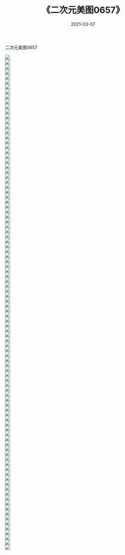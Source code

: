 ﻿---
layout: post
title:  《二次元美图0657》
date:   2021-03-07
img: http://imgx.orgx.ga/二次元/2021/二次元美图0657/000.jpg
categories: [美女, 清纯, 唯美]
---

二次元美图0657

 ![](http://imgx.orgx.ga/二次元/2021/二次元美图0657/001.png) <br>![](http://imgx.orgx.ga/二次元/2021/二次元美图0657/002.png) <br>![](http://imgx.orgx.ga/二次元/2021/二次元美图0657/003.png) <br>![](http://imgx.orgx.ga/二次元/2021/二次元美图0657/004.png) <br>![](http://imgx.orgx.ga/二次元/2021/二次元美图0657/005.png) <br>![](http://imgx.orgx.ga/二次元/2021/二次元美图0657/006.png) <br>![](http://imgx.orgx.ga/二次元/2021/二次元美图0657/007.png) <br>![](http://imgx.orgx.ga/二次元/2021/二次元美图0657/008.png) <br>![](http://imgx.orgx.ga/二次元/2021/二次元美图0657/009.png) <br>![](http://imgx.orgx.ga/二次元/2021/二次元美图0657/010.png) <br>![](http://imgx.orgx.ga/二次元/2021/二次元美图0657/011.png) <br>![](http://imgx.orgx.ga/二次元/2021/二次元美图0657/012.png) <br>![](http://imgx.orgx.ga/二次元/2021/二次元美图0657/013.png) <br>![](http://imgx.orgx.ga/二次元/2021/二次元美图0657/014.png) <br>![](http://imgx.orgx.ga/二次元/2021/二次元美图0657/015.png) <br>![](http://imgx.orgx.ga/二次元/2021/二次元美图0657/016.png) <br>![](http://imgx.orgx.ga/二次元/2021/二次元美图0657/017.png) <br>![](http://imgx.orgx.ga/二次元/2021/二次元美图0657/018.png) <br>![](http://imgx.orgx.ga/二次元/2021/二次元美图0657/019.png) <br>![](http://imgx.orgx.ga/二次元/2021/二次元美图0657/020.png) <br>![](http://imgx.orgx.ga/二次元/2021/二次元美图0657/021.png) <br>![](http://imgx.orgx.ga/二次元/2021/二次元美图0657/022.png) <br>![](http://imgx.orgx.ga/二次元/2021/二次元美图0657/023.png) <br>![](http://imgx.orgx.ga/二次元/2021/二次元美图0657/024.png) <br>![](http://imgx.orgx.ga/二次元/2021/二次元美图0657/025.png) <br>![](http://imgx.orgx.ga/二次元/2021/二次元美图0657/026.png) <br>![](http://imgx.orgx.ga/二次元/2021/二次元美图0657/027.png) <br>![](http://imgx.orgx.ga/二次元/2021/二次元美图0657/028.png) <br>![](http://imgx.orgx.ga/二次元/2021/二次元美图0657/029.png) <br>![](http://imgx.orgx.ga/二次元/2021/二次元美图0657/030.png) <br>![](http://imgx.orgx.ga/二次元/2021/二次元美图0657/031.png) <br>![](http://imgx.orgx.ga/二次元/2021/二次元美图0657/032.png) <br>![](http://imgx.orgx.ga/二次元/2021/二次元美图0657/033.png) <br>![](http://imgx.orgx.ga/二次元/2021/二次元美图0657/034.png) <br>![](http://imgx.orgx.ga/二次元/2021/二次元美图0657/035.png) <br>![](http://imgx.orgx.ga/二次元/2021/二次元美图0657/036.png) <br>![](http://imgx.orgx.ga/二次元/2021/二次元美图0657/037.png) <br>![](http://imgx.orgx.ga/二次元/2021/二次元美图0657/038.png) <br>![](http://imgx.orgx.ga/二次元/2021/二次元美图0657/039.png) <br>![](http://imgx.orgx.ga/二次元/2021/二次元美图0657/040.png) <br>![](http://imgx.orgx.ga/二次元/2021/二次元美图0657/041.png) <br>![](http://imgx.orgx.ga/二次元/2021/二次元美图0657/042.png) <br>![](http://imgx.orgx.ga/二次元/2021/二次元美图0657/043.png) <br>![](http://imgx.orgx.ga/二次元/2021/二次元美图0657/044.png) <br>![](http://imgx.orgx.ga/二次元/2021/二次元美图0657/045.png) <br>![](http://imgx.orgx.ga/二次元/2021/二次元美图0657/046.png) <br>![](http://imgx.orgx.ga/二次元/2021/二次元美图0657/047.png) <br>![](http://imgx.orgx.ga/二次元/2021/二次元美图0657/048.png) <br>![](http://imgx.orgx.ga/二次元/2021/二次元美图0657/049.png) <br>![](http://imgx.orgx.ga/二次元/2021/二次元美图0657/050.png) <br>![](http://imgx.orgx.ga/二次元/2021/二次元美图0657/051.png) <br>![](http://imgx.orgx.ga/二次元/2021/二次元美图0657/052.png) <br>![](http://imgx.orgx.ga/二次元/2021/二次元美图0657/053.png) <br>![](http://imgx.orgx.ga/二次元/2021/二次元美图0657/054.png) <br>![](http://imgx.orgx.ga/二次元/2021/二次元美图0657/055.png) <br>![](http://imgx.orgx.ga/二次元/2021/二次元美图0657/056.png) <br>![](http://imgx.orgx.ga/二次元/2021/二次元美图0657/057.png) <br>![](http://imgx.orgx.ga/二次元/2021/二次元美图0657/058.png) <br>![](http://imgx.orgx.ga/二次元/2021/二次元美图0657/059.png) <br>![](http://imgx.orgx.ga/二次元/2021/二次元美图0657/060.png) <br>![](http://imgx.orgx.ga/二次元/2021/二次元美图0657/061.png) <br>![](http://imgx.orgx.ga/二次元/2021/二次元美图0657/062.png) <br>![](http://imgx.orgx.ga/二次元/2021/二次元美图0657/063.png) <br>![](http://imgx.orgx.ga/二次元/2021/二次元美图0657/064.png) <br>![](http://imgx.orgx.ga/二次元/2021/二次元美图0657/065.png) <br>![](http://imgx.orgx.ga/二次元/2021/二次元美图0657/066.png) <br>![](http://imgx.orgx.ga/二次元/2021/二次元美图0657/067.png) <br>![](http://imgx.orgx.ga/二次元/2021/二次元美图0657/068.png) <br>![](http://imgx.orgx.ga/二次元/2021/二次元美图0657/069.png) <br>![](http://imgx.orgx.ga/二次元/2021/二次元美图0657/070.png) <br>![](http://imgx.orgx.ga/二次元/2021/二次元美图0657/071.png) <br>![](http://imgx.orgx.ga/二次元/2021/二次元美图0657/072.png) <br>![](http://imgx.orgx.ga/二次元/2021/二次元美图0657/073.png) <br>![](http://imgx.orgx.ga/二次元/2021/二次元美图0657/074.png) <br>![](http://imgx.orgx.ga/二次元/2021/二次元美图0657/075.png) <br>![](http://imgx.orgx.ga/二次元/2021/二次元美图0657/076.png) <br>![](http://imgx.orgx.ga/二次元/2021/二次元美图0657/077.png) <br>![](http://imgx.orgx.ga/二次元/2021/二次元美图0657/078.png) <br>![](http://imgx.orgx.ga/二次元/2021/二次元美图0657/079.png) <br>![](http://imgx.orgx.ga/二次元/2021/二次元美图0657/080.png) <br>![](http://imgx.orgx.ga/二次元/2021/二次元美图0657/081.png) <br>![](http://imgx.orgx.ga/二次元/2021/二次元美图0657/082.png) <br>![](http://imgx.orgx.ga/二次元/2021/二次元美图0657/083.png) <br>![](http://imgx.orgx.ga/二次元/2021/二次元美图0657/084.png) <br>![](http://imgx.orgx.ga/二次元/2021/二次元美图0657/085.png) <br>![](http://imgx.orgx.ga/二次元/2021/二次元美图0657/086.png) <br>![](http://imgx.orgx.ga/二次元/2021/二次元美图0657/087.png) <br>![](http://imgx.orgx.ga/二次元/2021/二次元美图0657/088.png) <br>![](http://imgx.orgx.ga/二次元/2021/二次元美图0657/089.png) <br>![](http://imgx.orgx.ga/二次元/2021/二次元美图0657/090.png) <br>![](http://imgx.orgx.ga/二次元/2021/二次元美图0657/091.png) <br>![](http://imgx.orgx.ga/二次元/2021/二次元美图0657/092.png) <br>![](http://imgx.orgx.ga/二次元/2021/二次元美图0657/093.png) <br>![](http://imgx.orgx.ga/二次元/2021/二次元美图0657/094.png) <br>![](http://imgx.orgx.ga/二次元/2021/二次元美图0657/095.png) <br>![](http://imgx.orgx.ga/二次元/2021/二次元美图0657/096.png) <br>![](http://imgx.orgx.ga/二次元/2021/二次元美图0657/097.png) <br>![](http://imgx.orgx.ga/二次元/2021/二次元美图0657/098.png) <br>![](http://imgx.orgx.ga/二次元/2021/二次元美图0657/099.png) <br>![](http://imgx.orgx.ga/二次元/2021/二次元美图0657/100.png) <br>